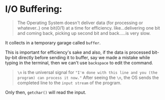 # I/O Buffering:

> The Operating System doesn't deliver data (for processing or whatever..) one bit(0/1) at a time for efficiency. like...delivering one bit and coming back, picking up second bit and back.....is very slow.

It collects in a temporary garage called `buffer`.

This is important for efficiency's sake and also, if the data is processed bit-by-bit directly before sending it to buffer, say we made a mistake while typing in the terminal, then we can't  use `backspace` to edit the command.


>`\n` is the universal signal for `"I'm done with this line and you (the program) can process it now."`
After seeing the `\n`, the OS sends the completed line to the `input stream` of the program.

Only then, `getchar()` will read the input.